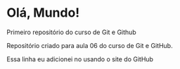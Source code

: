 # Olá, Mundo!
 Primeiro repositório do curso de Git e Github

Repositório criado para aula 06 do curso de Git e GitHub.

Essa linha eu adicionei no usando o site do GitHub
